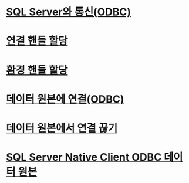 # [SQL Server와 통신(ODBC)](communicating-with-sql-server-odbc.md)
# [연결 핸들 할당](allocating-a-connection-handle.md)
# [환경 핸들 할당](allocating-an-environment-handle.md)
# [데이터 원본에 연결(ODBC)](connecting-to-a-data-source-odbc.md)
# [데이터 원본에서 연결 끊기](disconnecting-from-a-data-source.md)
# [SQL Server Native Client ODBC 데이터 원본](sql-server-native-client-odbc-data-sources.md)
